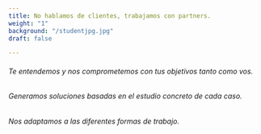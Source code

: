 ```yaml
---
title: No hablamos de clientes, trabajamos con partners.
weight: "1"
background: "/studentjpg.jpg"
draft: false

---
```

> 

###### Te entendemos y nos comprometemos con tus objetivos tanto como vos.

> 

###### Generamos soluciones basadas en el estudio concreto de cada caso.

> 

###### Nos adaptamos a las diferentes formas de trabajo.